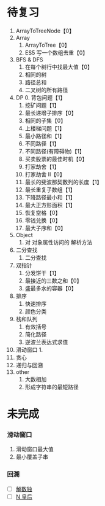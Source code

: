 # 待复习

1. ArrayToTreeNode【0】
2. Array
   1. ArrayToTree【0】
   2. ES5 写一个数组去重【0】
3. BFS & DFS
   1. 在每个树行中找最大值【0】
   2. 相同的树
   3. 路径总和
   4. 二叉树的所有路径
4. DP 0. 背包问题【1】
   1. 挖矿问题【1】
   2. 最长递增子排序【0】
   3. 相同的子集【0】
   4. 上楼梯问题【1】
   5. 最小路径和【1】
   6. 不同路径【1】
   7. 不同路径(有障碍物)【1】
   8. 买卖股票的最佳时机【0】
   9. 打家劫舍【1】
   10. 打家劫舍 II【0】
   11. 最长的斐波那契数列的长度【1】
   12. 最长重复子数组【1】
   13. 下降路径最小和【1】
   14. 最大正方形面积【1】
   15. 恢复空格【0】
   16. 零钱兑换【0】
   17. 最大子序和【0】
5. Object
   1. 对 对象属性访问的 解析方法
6. 二分查找
   1. 二分查找
7. 双指针
   1. 分发饼干【1】
   2. 最接近的三数之和【0】
   3. 盛最多水的容器【0】
8. 排序
   1. 快速排序
   2. 颜色分类
9. 栈和队列
   1. 有效括号
   2. 简化路径
   3. 逆波兰表达式求值
10. 滑动窗口
    1. 
11. 贪心
12. 递归与回溯
13. other
    1. 大数相加
    2. 形成字符串的最短路径

# 未完成

### 滑动窗口

1. 滑动窗口最大值
2. 最小覆盖子串

### 回溯

- [ ] [解数独](https://leetcode-cn.com/problems/sudoku-solver/)
- [ ] [N 皇后](https://leetcode-cn.com/problems/n-queens/)
